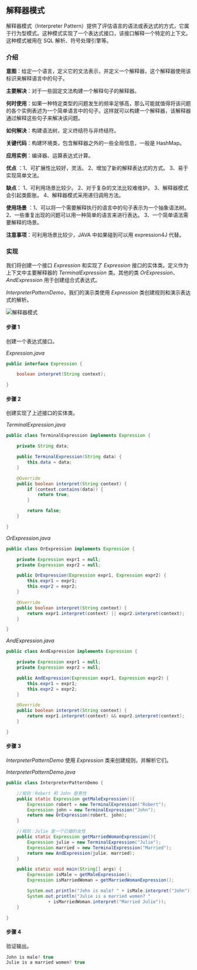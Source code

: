 ## 解释器模式

解释器模式（Interpreter Pattern）提供了评估语言的语法或表达式的方式，它属于行为型模式。这种模式实现了一个表达式接口，该接口解释一个特定的上下文。这种模式被用在 SQL 解析、符号处理引擎等。

### 介绍

**意图**：给定一个语言，定义它的文法表示，并定义一个解释器，这个解释器使用该标识来解释语言中的句子。

**主要解决**：对于一些固定文法构建一个解释句子的解释器。

**何时使用**：如果一种特定类型的问题发生的频率足够高，那么可能就值得将该问题的各个实例表述为一个简单语言中的句子。这样就可以构建一个解释器，该解释器通过解释这些句子来解决该问题。

**如何解决**：构建语法树，定义终结符与非终结符。

**关键代码**：构建环境类，包含解释器之外的一些全局信息，一般是 HashMap。

**应用实例**：编译器、运算表达式计算。

**优点** ：1、可扩展性比较好，灵活。 2、增加了新的解释表达式的方式。 3、易于实现简单文法。

**缺点**： 1、可利用场景比较少。 2、对于复杂的文法比较难维护。 3、解释器模式会引起类膨胀。 4、解释器模式采用递归调用方法。

**使用场景** ：1、可以将一个需要解释执行的语言中的句子表示为一个抽象语法树。 2、一些重复出现的问题可以用一种简单的语言来进行表达。 3、一个简单语法需要解释的场景。

**注意事项**：可利用场景比较少，JAVA 中如果碰到可以用 expression4J 代替。

### 实现

我们将创建一个接口 *Expression* 和实现了 *Expression* 接口的实体类。定义作为上下文中主要解释器的 *TerminalExpression* 类。其他的类 *OrExpression*、*AndExpression* 用于创建组合式表达式。

*InterpreterPatternDemo*，我们的演示类使用 *Expression* 类创建规则和演示表达式的解析。

![解释器模式](https://imgconvert.csdnimg.cn/aHR0cHM6Ly9yYXcuZ2l0aHVidXNlcmNvbnRlbnQuY29tL0pvdXJXb24vaW1hZ2UvbWFzdGVyLyVFOCVBRSVCRSVFOCVBRSVBMSVFNiVBOCVBMSVFNSVCQyU4Ri8lRTglQTclQTMlRTklODclOEElRTUlOTklQTglRTYlQTglQTElRTUlQkMlOEYuanBn)



#### 步骤 1

创建一个表达式接口。

*Expression.java*

```java
public interface Expression {

    boolean interpret(String context);

}
```

#### 步骤 2

创建实现了上述接口的实体类。

*TerminalExpression.java*

```java
public class TerminalExpression implements Expression {

    private String data;

    public TerminalExpression(String data) {
        this.data = data;
    }

    @Override
    public boolean interpret(String context) {
        if (context.contains(data)) {
            return true;
        }

        return false;
    }

}
```

*OrExpression.java*

```java
public class OrExpression implements Expression {

    private Expression expr1 = null;
    private Expression expr2 = null;

    public OrExpression(Expression expr1, Expression expr2) {
        this.expr1 = expr1;
        this.expr2 = expr2;
    }

    @Override
    public boolean interpret(String context) {
        return expr1.interpret(context) || expr2.interpret(context);
    }

}
```

*AndExpression.java*

```java
public class AndExpression implements Expression {

    private Expression expr1 = null;
    private Expression expr2 = null;

    public AndExpression(Expression expr1, Expression expr2) {
        this.expr1 = expr1;
        this.expr2 = expr2;
    }

    @Override
    public boolean interpret(String context) {
        return expr1.interpret(context) && expr2.interpret(context);
    }

}
```

#### 步骤 3

*InterpreterPatternDemo* 使用 *Expression* 类来创建规则，并解析它们。

*InterpreterPatternDemo.java*

```java
public class InterpreterPatternDemo {

    //规则：Robert 和 John 是男性
    public static Expression getMaleExpression(){
        Expression robert = new TerminalExpression("Robert");
        Expression john = new TerminalExpression("John");
        return new OrExpression(robert, john);
    }

    //规则：Julie 是一个已婚的女性
    public static Expression getMarriedWomanExpression(){
        Expression julie = new TerminalExpression("Julie");
        Expression married = new TerminalExpression("Married");
        return new AndExpression(julie, married);
    }

    public static void main(String[] args) {
        Expression isMale = getMaleExpression();
        Expression isMarriedWoman = getMarriedWomanExpression();

        System.out.println("John is male? " + isMale.interpret("John"));
        System.out.println("Julie is a married women? "
                + isMarriedWoman.interpret("Married Julie"));
    }

}
```

#### 步骤 4

验证输出。

```java
John is male? true
Julie is a married women? true
```

